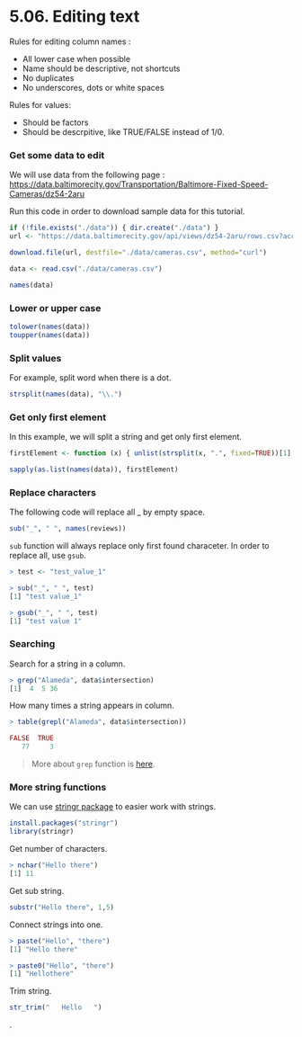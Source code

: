 # 5.06. Editing text

Rules for editing column names :

* All lower case when possible
* Name should be descriptive, not shortcuts
* No duplicates
* No underscores, dots or white spaces

Rules for values:

* Should be factors
* Should be descrpitive, like TRUE/FALSE instead of 1/0.

### Get some data to edit

We will use data from the following page : https://data.baltimorecity.gov/Transportation/Baltimore-Fixed-Speed-Cameras/dz54-2aru

Run this code in order to download sample data for this tutorial.

```r
if (!file.exists("./data")) { dir.create("./data") }
url <- "https://data.baltimorecity.gov/api/views/dz54-2aru/rows.csv?accessType=DOWNLOAD"

download.file(url, destfile="./data/cameras.csv", method="curl")

data <- read.csv("./data/cameras.csv")

names(data)
```

### Lower or upper case

```r
tolower(names(data))
toupper(names(data))
```

### Split values

For example, split word when there is a dot.

```r
strsplit(names(data), "\\.")
```

### Get only first element

In this example, we will split a string and get only first element.

```r
firstElement <- function (x) { unlist(strsplit(x, ".", fixed=TRUE))[1] }

sapply(as.list(names(data)), firstElement)
```

### Replace characters

The following code will replace all _ by empty space.

```r
sub("_", " ", names(reviews))
```

`sub` function will always replace only first found characeter. In order to replace all, use `gsub`.

```r
> test <- "test_value_1"

> sub("_", " ", test)
[1] "test value_1"

> gsub("_", " ", test)
[1] "test value 1"
```

### Searching

Search for a string in a column.

```r
> grep("Alameda", data$intersection)
[1]  4  5 36
```

How many times a string appears in column.

```r
> table(grepl("Alameda", data$intersection))

FALSE  TRUE
   77     3
```

> More about ```grep``` function is [here](http://stat.ethz.ch/R-manual/R-devel/library/base/html/grep.html).

### More string functions

We can use [stringr package](http://cran.r-project.org/web/packages/stringr/index.html) to easier work with strings.

```r
install.packages("stringr")
library(stringr)
```

Get number of characters.
```r
> nchar("Hello there")
[1] 11
```
Get sub string.
```r
substr("Hello there", 1,5)
```
Connect strings into one.
```r
> paste("Hello", "there")
[1] "Hello there"

> paste0("Hello", "there")
[1] "Hellothere"
```
Trim string.
```r
str_trim("   Hello   ") 
```


.